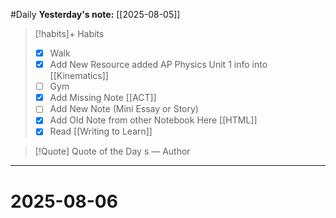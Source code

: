 #Daily
**Yesterday's note:** [[2025-08-05]]

> [!habits]+ Habits 
>- [x] Walk 
>- [x] Add New Resource added AP Physics Unit 1 info into [[Kinematics]]
> - [ ] Gym 
> - [x] Add Missing Note [[ACT]]
> - [ ] Add New Note (Mini Essay or Story)
> - [x] Add Old Note from other Notebook Here [[HTML]]
> - [x] Read [[Writing to Learn]]
 

> [!Quote]  Quote of the Day
> s
> — Author


<hr>

# 2025-08-06

